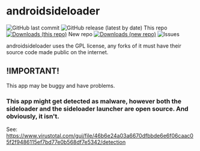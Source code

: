 # androidsideloader
![GitHub last commit](https://img.shields.io/github/last-commit/VRPirates/rookie)
![GitHub release (latest by date)](https://img.shields.io/github/v/release/VRPirates/rookie)
This repo
[![Downloads (this repo)](https://img.shields.io/github/downloads/nerdunit/androidsideloader/total.svg)](https://github.com/nerdunit/androidsideloader/releases)
New repo
[![Downloads (new repo)](https://img.shields.io/github/downloads/VRPirates/rookie/total.svg)](https://github.com/VRPirates/rookie/releases)
![Issues](https://img.shields.io/github/issues/VRPirates/rookie)

androidsideloader uses the GPL license, any forks of it must have their source code made public on the internet.

## !IMPORTANT!

This app may be buggy and have problems.

### This app might get detected as malware, however both the sideloader and the sideloader launcher are open source.  And obviously, it isn't.
See:
https://www.virustotal.com/gui/file/46b6e24a03a6670dfbbde6e6f06caac05f2f9486115ef7bd77e0b568df7e5342/detection
